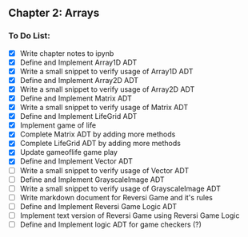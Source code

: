 ## Chapter 2: Arrays

### To Do List:

- [x] Write chapter notes to ipynb
- [x] Define and Implement Array1D ADT
- [x] Write a small snippet to verify usage of Array1D ADT
- [x] Define and Implement Array2D ADT
- [x] Write a small snippet to verify usage of Array2D ADT
- [x] Define and Implement Matrix ADT
- [x] Write a small snippet to verify usage of Matrix ADT
- [x] Define and Implement LifeGrid ADT
- [x] Implement game of life
- [x] Complete Matrix ADT by adding more methods
- [x] Complete LifeGrid ADT by adding more methods
- [x] Update gameoflife game play
- [x] Define and Implement Vector ADT
- [ ] Write a small snippet to verify usage of Vector ADT
- [ ] Define and Implement GrayscaleImage ADT
- [ ] Write a small snippet to verify usage of GrayscaleImage ADT
- [ ] Write markdown document for Reversi Game and it's rules
- [ ] Define and Implement Reversi Game Logic ADT
- [ ] Implement text version of Reversi Game using Reversi Game Logic
- [ ] Define and Implement logic ADT for game checkers (?)
